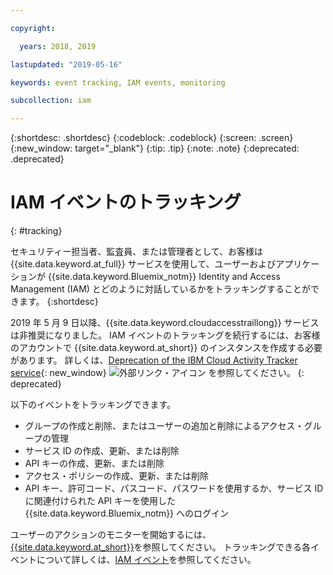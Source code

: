 ```yaml
---

copyright:

  years: 2018, 2019

lastupdated: "2019-05-16"

keywords: event tracking, IAM events, monitoring

subcollection: iam

---
```


{:shortdesc: .shortdesc}
{:codeblock: .codeblock}
{:screen: .screen}
{:new_window: target="_blank"}
{:tip: .tip}
{:note: .note}
{:deprecated: .deprecated}

# IAM イベントのトラッキング
{: #tracking}

セキュリティー担当者、監査員、または管理者として、お客様は {{site.data.keyword.at_full}} サービスを使用して、ユーザーおよびアプリケーションが {{site.data.keyword.Bluemix_notm}} Identity and Access Management (IAM) とどのように対話しているかをトラッキングすることができます。
{:shortdesc}

2019 年 5 月 9 日以降、{{site.data.keyword.cloudaccesstraillong}} サービスは非推奨になりました。 IAM イベントのトラッキングを続行するには、お客様のアカウントで {{site.data.keyword.at_short}} のインスタンスを作成する必要があります。 詳しくは、[Deprecation of the IBM Cloud Activity Tracker service](https://www.ibm.com/blogs/cloud-archive/2019/04/deprecating-ibm-cloud-activity-tracker/){: new_window} ![外部リンク・アイコン](../icons/launch-glyph.svg "外部リンク・アイコン") を参照してください。
{: deprecated}

以下のイベントをトラッキングできます。

* グループの作成と削除、またはユーザーの追加と削除によるアクセス・グループの管理
* サービス ID の作成、更新、または削除
* API キーの作成、更新、または削除
* アクセス・ポリシーの作成、更新、または削除
* API キー、許可コード、パスコード、パスワードを使用するか、サービス ID に関連付けられた API キーを使用した {{site.data.keyword.Bluemix_notm}} へのログイン

ユーザーのアクションのモニターを開始するには、[{{site.data.keyword.at_short}}](/docs/services/Activity-Tracker-with-LogDNA?topic=logdnaat-getting-started#getting-started)を参照してください。 トラッキングできる各イベントについて詳しくは、[IAM イベント](/docs/services/Activity-Tracker-with-LogDNA?topic=logdnaat-at_events_iam)を参照してください。
